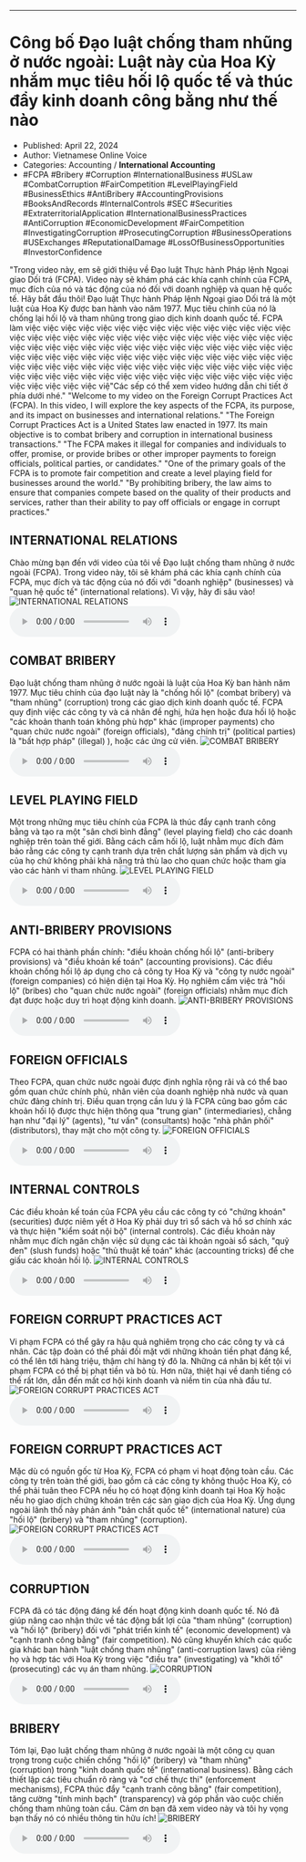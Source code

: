 
---

# Công bố Đạo luật chống tham nhũng ở nước ngoài: Luật này của Hoa Kỳ nhắm mục tiêu hối lộ quốc tế và thúc đẩy kinh doanh công bằng như thế nào

- Published: April 22, 2024
- Author: Vietnamese Online Voice
- Categories: Accounting / **International Accounting**
- #FCPA #Bribery #Corruption #InternationalBusiness #USLaw #CombatCorruption #FairCompetition #LevelPlayingField #BusinessEthics #AntiBribery #AccountingProvisions #BooksAndRecords #InternalControls #SEC #Securities #ExtraterritorialApplication #InternationalBusinessPractices #AntiCorruption #EconomicDevelopment #FairCompetition #InvestigatingCorruption #ProsecutingCorruption #BusinessOperations #USExchanges #ReputationalDamage #LossOfBusinessOpportunities #InvestorConfidence

"Trong video này, em sẽ giới thiệu về Đạo luật Thực hành Pháp lệnh Ngoại giao Dối trá (FCPA). Video này sẽ khám phá các khía cạnh chính của FCPA, mục đích của nó và tác động của nó đối với doanh nghiệp và quan hệ quốc tế. Hãy bắt đầu thôi! Đạo luật Thực hành Pháp lệnh Ngoại giao Dối trá là một luật của Hoa Kỳ được ban hành vào năm 1977. Mục tiêu chính của nó là chống lại hối lộ và tham nhũng trong giao dịch kinh doanh quốc tế. FCPA làm việc việc việc việc việc việc việc việc việc việc việc việc việc việc việc việc việc việc việc việc việc việc việc việc việc việc việc việc việc việc việc việc việc việc việc việc việc việc việc việc việc việc việc việc việc việc việc việc việc việc việc việc việc việc việc việc việc việc việc việc việc việc việc việc việc việc việc việc việc việc việc việc việc việc việc việc việc việc việc việc việc việc việc việc việc việc việc việc việc việc việc việc việc việc việc việc việc việc việc việc việ"Các sếp có thể xem video hướng dẫn chi tiết ở phía dưới nhé." "Welcome to my video on the Foreign Corrupt Practices Act (FCPA). In this video, I will explore the key aspects of the FCPA, its purpose, and its impact on businesses and international relations." "The Foreign Corrupt Practices Act is a United States law enacted in 1977. Its main objective is to combat bribery and corruption in international business transactions." "The FCPA makes it illegal for companies and individuals to offer, promise, or provide bribes or other improper payments to foreign officials, political parties, or candidates." "One of the primary goals of the FCPA is to promote fair competition and create a level playing field for businesses around the world." "By prohibiting bribery, the law aims to ensure that companies compete based on the quality of their products and services, rather than their ability to pay off officials or engage in corrupt practices."


## INTERNATIONAL RELATIONS

Chào mừng bạn đến với video của tôi về Đạo luật chống tham nhũng ở nước ngoài (FCPA). Trong video này, tôi sẽ khám phá các khía cạnh chính của FCPA, mục đích và tác động của nó đối với "doanh nghiệp" (businesses) và "quan hệ quốc tế" (international relations). Vì vậy, hãy đi sâu vào!
![INTERNATIONAL RELATIONS](https://http-archiver-apis-production-80.schnworks.com/storage/images/transitions/2024-04-22/transition-77283621-Montserrat-Bold-512DA8.jpg)
<audio controls>
    <source src="https://http-archiver-apis-production-80.schnworks.com/storage/audio/file-2872979300.mp3" type="audio/mpeg">
</audio>



## COMBAT BRIBERY

Đạo luật chống tham nhũng ở nước ngoài là luật của Hoa Kỳ ban hành năm 1977. Mục tiêu chính của đạo luật này là "chống hối lộ" (combat bribery) và "tham nhũng" (corruption) trong các giao dịch kinh doanh quốc tế. FCPA quy định việc các công ty và cá nhân đề nghị, hứa hẹn hoặc đưa hối lộ hoặc "các khoản thanh toán không phù hợp" khác (improper payments) cho "quan chức nước ngoài" (foreign officials), "đảng chính trị" (political parties) là "bất hợp pháp" (illegal) ), hoặc các ứng cử viên.
![COMBAT BRIBERY](https://http-archiver-apis-production-80.schnworks.com/storage/images/transitions/2024-04-22/transition--7138443098-Montserrat-SemiBold-673AB7.jpg)
<audio controls>
    <source src="https://http-archiver-apis-production-80.schnworks.com/storage/audio/file-5032534598.mp3" type="audio/mpeg">
</audio>



## LEVEL PLAYING FIELD

Một trong những mục tiêu chính của FCPA là thúc đẩy cạnh tranh công bằng và tạo ra một "sân chơi bình đẳng" (level playing field) cho các doanh nghiệp trên toàn thế giới. Bằng cách cấm hối lộ, luật nhằm mục đích đảm bảo rằng các công ty cạnh tranh dựa trên chất lượng sản phẩm và dịch vụ của họ chứ không phải khả năng trả thù lao cho quan chức hoặc tham gia vào các hành vi tham nhũng.
![LEVEL PLAYING FIELD](https://http-archiver-apis-production-80.schnworks.com/storage/images/transitions/2024-04-22/transition--8992867187-Montserrat-Medium-7B1FA2.jpg)
<audio controls>
    <source src="https://http-archiver-apis-production-80.schnworks.com/storage/audio/file-16662950949.mp3" type="audio/mpeg">
</audio>



## ANTI-BRIBERY PROVISIONS

FCPA có hai thành phần chính: "điều khoản chống hối lộ" (anti-bribery provisions) và "điều khoản kế toán" (accounting provisions). Các điều khoản chống hối lộ áp dụng cho cả công ty Hoa Kỳ và "công ty nước ngoài" (foreign companies) có hiện diện tại Hoa Kỳ. Họ nghiêm cấm việc trả "hối lộ" (bribes) cho "quan chức nước ngoài" (foreign officials) nhằm mục đích đạt được hoặc duy trì hoạt động kinh doanh.
![ANTI-BRIBERY PROVISIONS](https://http-archiver-apis-production-80.schnworks.com/storage/images/transitions/2024-04-22/transition-20037774966-Montserrat-Bold-4A148C.jpg)
<audio controls>
    <source src="https://http-archiver-apis-production-80.schnworks.com/storage/audio/file-9025888962.mp3" type="audio/mpeg">
</audio>



## FOREIGN OFFICIALS

Theo FCPA, quan chức nước ngoài được định nghĩa rộng rãi và có thể bao gồm quan chức chính phủ, nhân viên của doanh nghiệp nhà nước và quan chức đảng chính trị. Điều quan trọng cần lưu ý là FCPA cũng bao gồm các khoản hối lộ được thực hiện thông qua "trung gian" (intermediaries), chẳng hạn như "đại lý" (agents), "tư vấn" (consultants) hoặc "nhà phân phối" (distributors), thay mặt cho một công ty.
![FOREIGN OFFICIALS](https://http-archiver-apis-production-80.schnworks.com/storage/images/transitions/2024-04-22/transition-16328673288-Montserrat-SemiBold-4A148C.jpg)
<audio controls>
    <source src="https://http-archiver-apis-production-80.schnworks.com/storage/audio/file-22335863120.mp3" type="audio/mpeg">
</audio>



## INTERNAL CONTROLS

Các điều khoản kế toán của FCPA yêu cầu các công ty có "chứng khoán" (securities) được niêm yết ở Hoa Kỳ phải duy trì sổ sách và hồ sơ chính xác và thực hiện "kiểm soát nội bộ" (internal controls). Các điều khoản này nhằm mục đích ngăn chặn việc sử dụng các tài khoản ngoài sổ sách, "quỹ đen" (slush funds) hoặc "thủ thuật kế toán" khác (accounting tricks) để che giấu các khoản hối lộ.
![INTERNAL CONTROLS](https://http-archiver-apis-production-80.schnworks.com/storage/images/transitions/2024-04-22/transition--7995055065-Montserrat-Regular-7B1FA2.jpg)
<audio controls>
    <source src="https://http-archiver-apis-production-80.schnworks.com/storage/audio/file-6902116001.mp3" type="audio/mpeg">
</audio>



## FOREIGN CORRUPT PRACTICES ACT

Vi phạm FCPA có thể gây ra hậu quả nghiêm trọng cho các công ty và cá nhân. Các tập đoàn có thể phải đối mặt với những khoản tiền phạt đáng kể, có thể lên tới hàng triệu, thậm chí hàng tỷ đô la. Những cá nhân bị kết tội vi phạm FCPA có thể bị phạt tiền và bỏ tù. Hơn nữa, thiệt hại về danh tiếng có thể rất lớn, dẫn đến mất cơ hội kinh doanh và niềm tin của nhà đầu tư.
![FOREIGN CORRUPT PRACTICES ACT](https://http-archiver-apis-production-80.schnworks.com/storage/images/transitions/2024-04-22/transition--17599549363-Montserrat-Regular-7B1FA2.jpg)
<audio controls>
    <source src="https://http-archiver-apis-production-80.schnworks.com/storage/audio/file-32745556893.mp3" type="audio/mpeg">
</audio>



## FOREIGN CORRUPT PRACTICES ACT

Mặc dù có nguồn gốc từ Hoa Kỳ, FCPA có phạm vi hoạt động toàn cầu. Các công ty trên toàn thế giới, bao gồm cả các công ty không thuộc Hoa Kỳ, có thể phải tuân theo FCPA nếu họ có hoạt động kinh doanh tại Hoa Kỳ hoặc nếu họ giao dịch chứng khoán trên các sàn giao dịch của Hoa Kỳ. Ứng dụng ngoài lãnh thổ này phản ánh "bản chất quốc tế" (international nature) của "hối lộ" (bribery) và "tham nhũng" (corruption).
![FOREIGN CORRUPT PRACTICES ACT](https://http-archiver-apis-production-80.schnworks.com/storage/images/transitions/2024-04-22/transition-15781589724-Montserrat-Thin-512DA8.jpg)
<audio controls>
    <source src="https://http-archiver-apis-production-80.schnworks.com/storage/audio/file-19299887042.mp3" type="audio/mpeg">
</audio>



## CORRUPTION

FCPA đã có tác động đáng kể đến hoạt động kinh doanh quốc tế. Nó đã giúp nâng cao nhận thức về tác động bất lợi của "tham nhũng" (corruption) và "hối lộ" (bribery) đối với "phát triển kinh tế" (economic development) và "cạnh tranh công bằng" (fair competition). Nó cũng khuyến khích các quốc gia khác ban hành "luật chống tham nhũng" (anti-corruption laws) của riêng họ và hợp tác với Hoa Kỳ trong việc "điều tra" (investigating) và "khởi tố" (prosecuting) các vụ án tham nhũng.
![CORRUPTION](https://http-archiver-apis-production-80.schnworks.com/storage/images/transitions/2024-04-22/transition-8476368945-Montserrat-Thin-512DA8.jpg)
<audio controls>
    <source src="https://http-archiver-apis-production-80.schnworks.com/storage/audio/file-30085721992.mp3" type="audio/mpeg">
</audio>



## BRIBERY

Tóm lại, Đạo luật chống tham nhũng ở nước ngoài là một công cụ quan trọng trong cuộc chiến chống "hối lộ" (bribery) và "tham nhũng" (corruption) trong "kinh doanh quốc tế" (international business). Bằng cách thiết lập các tiêu chuẩn rõ ràng và "cơ chế thực thi" (enforcement mechanisms), FCPA thúc đẩy "cạnh tranh công bằng" (fair competition), tăng cường "tính minh bạch" (transparency) và góp phần vào cuộc chiến chống tham nhũng toàn cầu. Cảm ơn bạn đã xem video này và tôi hy vọng bạn thấy nó có nhiều thông tin hữu ích!
![BRIBERY](https://http-archiver-apis-production-80.schnworks.com/storage/images/transitions/2024-04-22/transition--15104382345-Montserrat-Medium-512DA8.jpg)
<audio controls>
    <source src="https://http-archiver-apis-production-80.schnworks.com/storage/audio/file-26535740592.mp3" type="audio/mpeg">
</audio>


